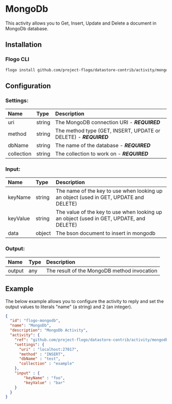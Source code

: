 # MongoDb
This activity allows you to Get, Insert, Update and Delete a document in MongoDb database.

## Installation

### Flogo CLI
```bash
flogo install github.com/project-flogo/datastore-contrib/activity/mongodb
```

## Configuration

### Settings:
| Name     | Type   | Description
|:---      | :---   | :---    
| uri      | string | The MongoDB connection URI  - ***REQUIRED***
| method   | string | The method type (GET, INSERT, UPDATE or DELETE) - ***REQUIRED***
| dbName     | string | The name of the database - ***REQUIRED***
| collection | string | The collection to work on - ***REQUIRED***    

### Input: 

| Name       | Type   | Description
| :---       | :---   | :---
| keyName    | string | The name of the key to use when looking up an object (used in GET, UPDATE and DELETE)    
| keyValue   | string | The value of the key to use when looking up an object (used in GET, UPDATE, and DELETE)    
| data       | object | The bson document to insert in mongodb


### Output: 

| Name   | Type | Description
| :---   | :--- | :---
| output | any  | The result of the MongoDB method invocation

## Example
The below example allows you to configure the activity to reply and set the output values to literals "name" (a string) and 2 (an integer).

```json
{
  "id": "flogo-mongodb",
  "name": "MongoDb",
  "description": "MongoDb Activity",
  "activity": {
    "ref": "github.com/project-flogo/datastore-contrib/activity/mongodb",
    "settings": {
      "uri" : "localhost:27017",
      "method" : "INSERT",
      "dbName" : "test",
      "collection" : "example"
    },
    "input" : {
        "keyName" : "foo",
        "keyValue" : "bar"
    }
  }
}
```